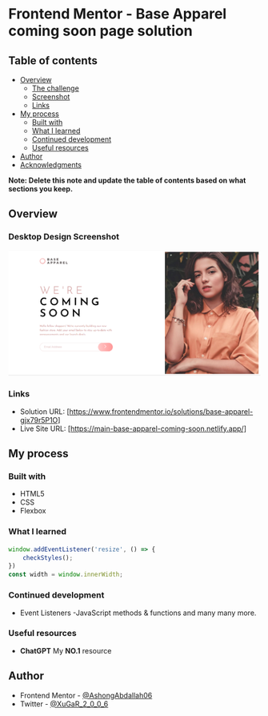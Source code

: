# Frontend Mentor - Base Apparel coming soon page solution

## Table of contents

- [Overview](#overview)
  - [The challenge](#the-challenge)
  - [Screenshot](#screenshot)
  - [Links](#links)
- [My process](#my-process)
  - [Built with](#built-with)
  - [What I learned](#what-i-learned)
  - [Continued development](#continued-development)
  - [Useful resources](#useful-resources)
- [Author](#author)
- [Acknowledgments](#acknowledgments)

**Note: Delete this note and update the table of contents based on what sections you keep.**

## Overview

### Desktop Design Screenshot

![](./images/Desktop%20Screenshot.png)


### Links

- Solution URL: [https://www.frontendmentor.io/solutions/base-apparel-gjx79r5P1O]
- Live Site URL: [https://main-base-apparel-coming-soon.netlify.app/]

## My process

### Built with

- HTML5
- CSS
- Flexbox

### What I learned

```js
window.addEventListener('resize', () => {
    checkStyles();
})
const width = window.innerWidth;

```


### Continued development
- Event Listeners
-JavaScript methods & functions and many many more.


### Useful resources
- **ChatGPT** My **NO.1** resource 


## Author

<!-- - Website - [Add your name here](https://www.your-site.com) -->
- Frontend Mentor - [@AshongAbdallah06](https://www.frontendmentor.io/profile/AshongAbdallah06)
- Twitter - [@XuGaR_2_0_0_6](https://www.twitter.com/XuGaR_2_0_0_6)